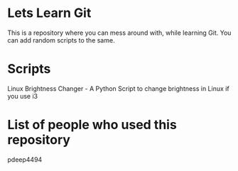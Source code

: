 # Lets Learn Git
This is a repository where you can mess around with, while learning Git. You can add random scripts to the same.


# Scripts 
Linux Brightness Changer - A Python Script to change brightness in Linux if you use i3

# List of people who used this repository 
pdeep4494
